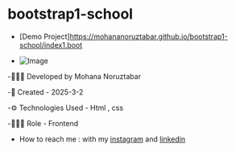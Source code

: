 # bootstrap1-school
- [Demo Project]https://mohananoruztabar.github.io/bootstrap1-school/index1.boot

- ![Image](https://github.com/user-attachments/assets/000bc95a-a4bd-4d04-9a5a-b456071287a3)

-🙋🏽‍♀️ Developed by Mohana Noruztabar

-📅 Created - 2025-3-2

-⚙ Technologies Used - Html , css 

-👩🏽‍💻 Role - Frontend

- How to reach me : with my [instagram](https://www.instagram.com/mohananoruztabar_web?igsh=MW00ZjVxanA3Z3N2Zg%3D%3D&utm_source=qr) and [linkedin](https://www.linkedin.com/in/mohana-noruztabar-2477b2349?utm_source=share&utm_campaign=share_via&utm_content=profile&utm_medium=ios_app)
